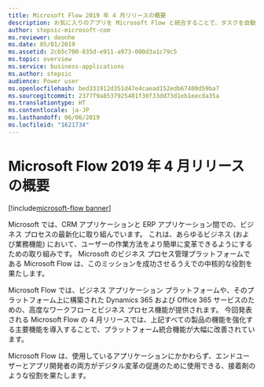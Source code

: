 ```yaml
---
title: Microsoft Flow 2019 年 4 月リリースの概要
description: お気に入りのアプリを Microsoft Flow と統合することで、タスクを自動化します。 ワークフローの自動化で、反復的なタスクを簡単にします。
author: stepsic-microsoft-com
ms.reviewer: deonhe
ms.date: 05/01/2019
ms.assetid: 2cb5c700-835d-e911-a973-000d3a1c79c5
ms.topic: overview
ms.service: business-applications
ms.author: stepsic
audience: Power user
ms.openlocfilehash: bed331912d351d47e4caead152edb67400d59ba7
ms.sourcegitcommit: 2377f9a8537925401f30f33dd73d1eb1eecda35a
ms.translationtype: HT
ms.contentlocale: ja-JP
ms.lasthandoff: 06/06/2019
ms.locfileid: "1621734"
---
```

# <a name="overview-of-microsoft-flow-april-2019-release"></a>Microsoft Flow 2019 年 4 月リリースの概要
[!include[microsoft-flow banner](../includes/microsoft-flow.md)]

Microsoft では、CRM アプリケーションと ERP アプリケーション間での、ビジネス プロセスの最新化に取り組んでいます。 これは、あらゆるビジネス (および業務機能) において、ユーザーの作業方法をより簡単に変革できるようにするための取り組みです。 Microsoft のビジネス プロセス管理プラットフォームである Microsoft Flow は、このミッションを成功させるうえでの中核的な役割を果たします。

Microsoft Flow では、ビジネス アプリケーション プラットフォームや、そのプラットフォーム上に構築された Dynamics 365 および Office 365 サービスのための、高度なワークフローとビジネス プロセス機能が提供されます。 今回発表される Microsoft Flow の 4 月リリースでは、上記すべての製品の機能を強化する主要機能を導入することで、プラットフォーム統合機能が大幅に改善されています。

Microsoft Flow は、使用しているアプリケーションにかかわらず、エンドユーザーとアプリ開発者の両方がデジタル変革の促進のために使用できる、接着剤のような役割を果たします。
